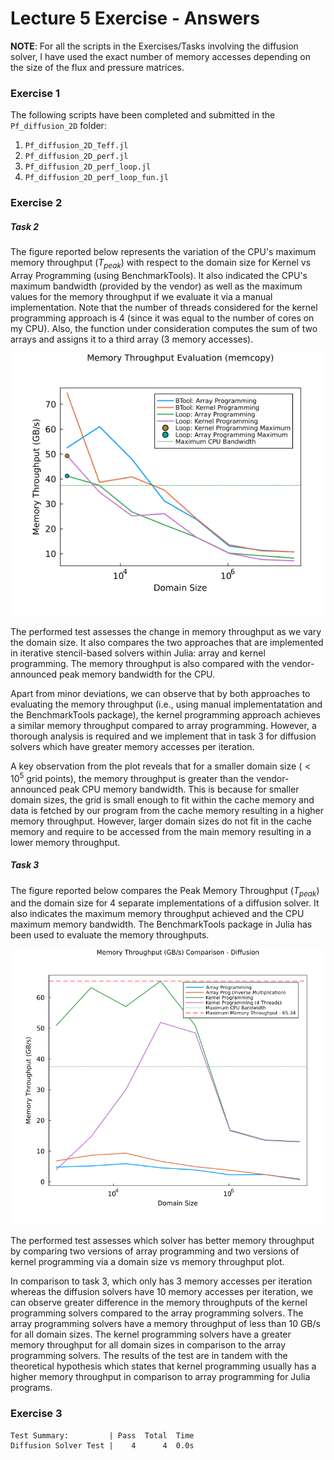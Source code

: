 # Lecture 5 Exercise - Answers

**NOTE**: For all the scripts in the Exercises/Tasks involving the diffusion solver, I have used the exact number of memory accesses depending on the size of the flux and pressure matrices.

### Exercise 1

The following scripts have been completed and submitted in the `Pf_diffusion_2D` folder:

1. `Pf_diffusion_2D_Teff.jl`
2. `Pf_diffusion_2D_perf.jl`
3. `Pf_diffusion_2D_perf_loop.jl`
4. `Pf_diffusion_2D_perf_loop_fun.jl`

### Exercise 2

##### Task 2

The figure reported below represents the variation of the CPU's maximum memory throughput ($T_{peak}$) with respect to the domain size for Kernel vs Array Programming (using BenchmarkTools). It also indicated the CPU's maximum bandwidth (provided by the vendor) as well as the maximum values for the memory throughput if we evaluate it via a manual implementation. Note that the number of threads considered for the kernel programming approach is 4 (since it was equal to the number of cores on my CPU). Also, the function under consideration computes the sum of two arrays and assigns it to a third array (3 memory accesses).

![Figure 1](./docs/memcopy_ex_2_task_2.png)

The performed test assesses the change in memory throughput as we vary the domain size. It also compares the two approaches that are implemented in iterative stencil-based solvers within Julia: array and kernel programming. The memory throughput is also compared with the vendor-announced peak memory bandwidth for the CPU.

 Apart from minor deviations, we can observe that by both approaches to evaluating the memory throughput (i.e., using manual implementatation and the BenchmarkTools package), the kernel programming approach achieves a similar memory throughput compared to array programming. However, a thorough analysis is required and we implement that in task 3 for diffusion solvers which have greater memory accesses per iteration.

A key observation from the plot reveals that for a smaller domain size ($< 10^{5}$ grid points), the memory throughput is greater than the vendor-announced peak CPU memory bandwidth. This is because for smaller domain sizes, the grid is small enough to fit within the cache memory and data is fetched by our program from the cache memory resulting in a higher memory throughput. However, larger domain sizes do not fit in the cache memory and require to be accessed from the main memory resulting in a lower memory throughput.

##### Task 3

The figure reported below compares the Peak Memory Throughput ($T_{peak}$) and the domain size for 4 separate implementations of a diffusion solver. It also indicates the maximum memory throughput achieved and the CPU maximum memory bandwidth. The BenchmarkTools package in Julia has been used to evaluate the memory throughputs.

![Figure 2](./docs/diffusion_ex_2_task_3.png)

The performed test assesses which solver has better memory throughput by comparing two versions of array programming and two versions of kernel programming via a domain size vs memory throughput plot.  

In comparison to task 3, which only has 3 memory accesses per iteration whereas the diffusion solvers have 10 memory accesses per iteration, we can observe greater difference in the memory throughputs of the kernel programming solvers compared to the array programming solvers. The array programming solvers have a memory throughput of less than 10 GB/s for all domain sizes. The kernel programming solvers have a greater memory throughput for all domain sizes in comparison to the array programming solvers. The results of the test are in tandem with the theoretical hypothesis which states that kernel programming usually has a higher memory throughput in comparison to array programming for Julia programs.

### Exercise 3
```
Test Summary:         | Pass  Total  Time
Diffusion Solver Test |    4      4  0.0s
```
